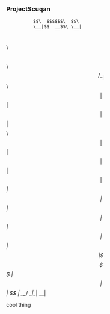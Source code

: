 ### ProjectScuqan

              $$\  $$$$$$\  $$\ 
              \__|$$  __$$\ \__|
$$\  $$\  $$\ $$\ $$ /  \__|$$\ 
$$ | $$ | $$ |$$ |$$$$\     $$ |
$$ | $$ | $$ |$$ |$$  _|    $$ |
$$ | $$ | $$ |$$ |$$ |      $$ |
\$$$$$\$$$$  |$$ |$$ |      $$ |
 \_____\____/ \__|\__|      \__|
                                
                                
                                
cool thing
